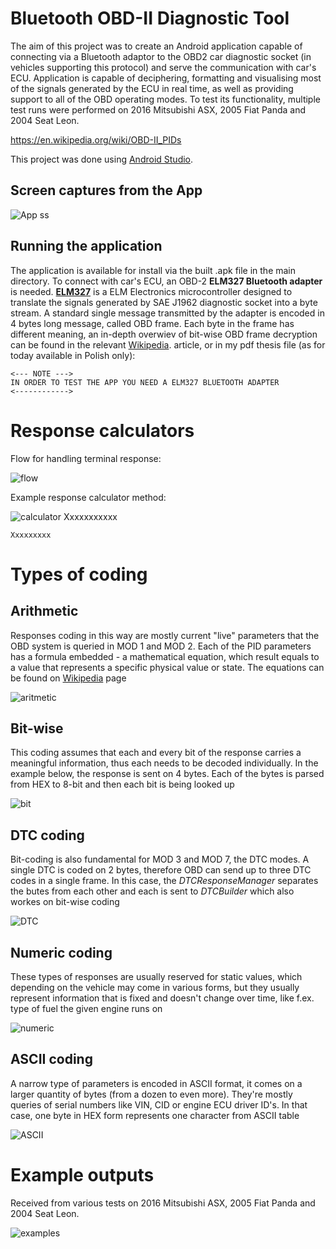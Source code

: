 # Bluetooth OBD-II Diagnostic Tool

The aim of this project was to create an Android application capable of connecting via a Bluetooth adaptor to the OBD2 car diagnostic socket (in vehicles supporting this protocol) and serve the communication with car's ECU. Application is capable of deciphering, formatting and visualising most of the signals generated by the ECU in real time, as well as providing support to all of the OBD operating modes. To test its functionality, multiple test runs were performed on 2016 Mitsubishi ASX, 2005 Fiat Panda and 2004 Seat Leon.

https://en.wikipedia.org/wiki/OBD-II_PIDs


This project was done using [Android Studio](https://developer.android.com/studio).

## Screen captures from the App
![App ss](SS.png) 

## Running the application
The application is available for install via the built .apk file in the main directory. To connect with car's ECU, an OBD-2 **ELM327 Bluetooth adapter** is needed. [**ELM327**](https://www.elmelectronics.com/wp-content/uploads/2016/07/ELM327DS.pdf) is a ELM Electronics microcontroller designed to translate the signals generated by SAE J1962 diagnostic socket into a byte stream. A standard single message transmitted by the adapter is encoded in 4 bytes long message, called OBD frame. Each byte in the frame has different meaning, an in-depth overwiev of bit-wise OBD frame decryption can be found in the relevant [Wikipedia](https://en.wikipedia.org/wiki/OBD-II_PIDs). article, or in my pdf thesis file (as for today available in Polish only):

    <--- NOTE --->
    IN ORDER TO TEST THE APP YOU NEED A ELM327 BLUETOOTH ADAPTER
    <------------>

# Response calculators

Flow for handling terminal response:

![flow](flow.png) 

Example response calculator method:

![calculator](calculator.PNG) 
Xxxxxxxxxxx

    Xxxxxxxxx

# Types of coding
## Arithmetic

Responses coding in this way are mostly current "live" parameters that the OBD system is queried in MOD 1 and MOD 2. Each of the PID parameters has a formula embedded  - a mathematical equation, which result equals to a value that represents a specific physical value or state. The equations can be found on [Wikipedia](https://en.wikipedia.org/wiki/OBD-II_PIDs) page

![aritmetic](aritmetic.PNG) 

## Bit-wise

This coding assumes that each and every bit of the response carries a meaningful information, thus each needs to be decoded individually. In the example below, the response is sent on 4 bytes. Each of the bytes is parsed from HEX to 8-bit and then each bit is being looked up

![bit](bit.PNG) 

## DTC coding

Bit-coding is also fundamental for MOD 3 and MOD 7, the DTC modes. A single DTC is coded on 2 bytes, therefore OBD can send up to three DTC codes in a single frame. In this case, the *DTCResponseManager* separates the butes from each other and each is sent to *DTCBuilder* which also workes on bit-wise coding

![DTC](DTC.PNG) 

## Numeric coding

These types of responses are usually reserved for static values, which depending on the vehicle may come in various forms, but they usually represent information that is fixed and doesn't change over time, like f.ex. type of fuel the given engine runs on

![numeric](numeric.PNG) 

## ASCII coding

A narrow type of parameters is encoded in ASCII format, it comes on a larger quantity of bytes (from a dozen to even more). They're mostly queries of serial numbers like VIN, CID or engine ECU driver ID's. In that case, one byte in HEX form represents one character from ASCII table

![ASCII](ASCII.PNG) 

# Example outputs
Received from various tests on 2016 Mitsubishi ASX, 2005 Fiat Panda and 2004 Seat Leon.

![examples](4.PNG) 

